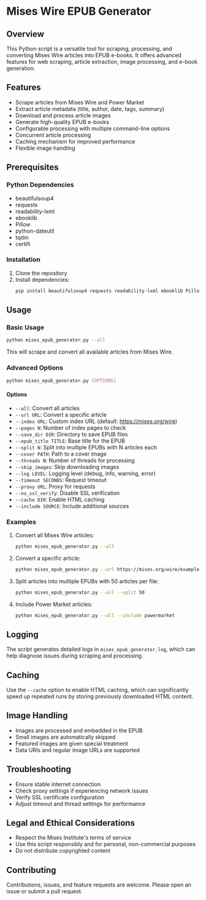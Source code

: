 # Mises Wire EPUB Generator

## Overview

This Python script is a versatile tool for scraping, processing, and converting Mises Wire articles into EPUB e-books. It offers advanced features for web scraping, article extraction, image processing, and e-book generation.

## Features

- Scrape articles from Mises Wire and Power Market
- Extract article metadata (title, author, date, tags, summary)
- Download and process article images
- Generate high-quality EPUB e-books
- Configurable processing with multiple command-line options
- Concurrent article processing
- Caching mechanism for improved performance
- Flexible image handling

## Prerequisites

### Python Dependencies

- beautifulsoup4
- requests
- readability-lxml
- ebooklib
- Pillow
- python-dateutil
- tqdm
- certifi

### Installation

1. Clone the repository
2. Install dependencies:
   ```bash
   pip install beautifulsoup4 requests readability-lxml ebooklib Pillow python-dateutil tqdm certifi
   ```

## Usage

### Basic Usage

```bash
python mises_epub_generator.py --all
```

This will scrape and convert all available articles from Mises Wire.

### Advanced Options

```bash
python mises_epub_generator.py [OPTIONS]
```

#### Options

- `--all`: Convert all articles
- `--url URL`: Convert a specific article
- `--index URL`: Custom index URL (default: https://mises.org/wire)
- `--pages N`: Number of index pages to check
- `--save_dir DIR`: Directory to save EPUB files
- `--epub_title TITLE`: Base title for the EPUB
- `--split N`: Split into multiple EPUBs with N articles each
- `--cover PATH`: Path to a cover image
- `--threads N`: Number of threads for processing
- `--skip_images`: Skip downloading images
- `--log LEVEL`: Logging level (debug, info, warning, error)
- `--timeout SECONDS`: Request timeout
- `--proxy URL`: Proxy for requests
- `--no_ssl_verify`: Disable SSL verification
- `--cache DIR`: Enable HTML caching
- `--include SOURCE`: Include additional sources

### Examples

1. Convert all Mises Wire articles:
   ```bash
   python mises_epub_generator.py --all
   ```

2. Convert a specific article:
   ```bash
   python mises_epub_generator.py --url https://mises.org/wire/example-article
   ```

3. Split articles into multiple EPUBs with 50 articles per file:
   ```bash
   python mises_epub_generator.py --all --split 50
   ```

4. Include Power Market articles:
   ```bash
   python mises_epub_generator.py --all --include powermarket
   ```

## Logging

The script generates detailed logs in `mises_epub_generator.log`, which can help diagnose issues during scraping and processing.

## Caching

Use the `--cache` option to enable HTML caching, which can significantly speed up repeated runs by storing previously downloaded HTML content.

## Image Handling

- Images are processed and embedded in the EPUB
- Small images are automatically skipped
- Featured images are given special treatment
- Data URIs and regular image URLs are supported

## Troubleshooting

- Ensure stable internet connection
- Check proxy settings if experiencing network issues
- Verify SSL certificate configuration
- Adjust timeout and thread settings for performance

## Legal and Ethical Considerations

- Respect the Mises Institute's terms of service
- Use this script responsibly and for personal, non-commercial purposes
- Do not distribute copyrighted content

## Contributing

Contributions, issues, and feature requests are welcome. Please open an issue or submit a pull request.
